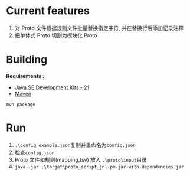 # Current features

1. 对 Proto 文件根据规则文件批量替换指定字符, 并在替换行后添加记录注释
2. 把单体式 Proto 切割为模块化 Proto

# Building

**Requirements :**

- [Java SE Development Kits - 21](https://www.oracle.com/java/technologies/javase/jdk21-archive-downloads.html)
- [Maven](https://maven.apache.org/download.cgi)


```mvn package```

# Run

1. `.\config_example.json`复制并重命名为`config.json`
2. 检查`config.json`
3. Proto 文件和规则(mapping.tsv) 放入 `.\proto\input`目录
4. `java -jar .\target\proto_script_jnl-pm-jar-with-dependencies.jar`

